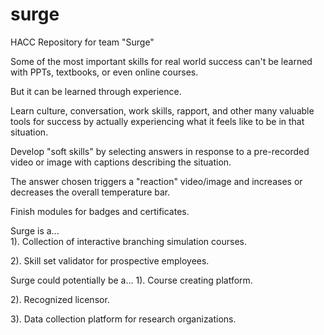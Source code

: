 # surge
HACC Repository for team "Surge"

Some of the most important skills for real world success can't be learned with PPTs, textbooks, or even online courses.

But it can be learned through experience.

Learn culture, conversation, work skills, rapport, and other many valuable tools for success by actually experiencing what it feels like to be in that situation.

Develop "soft skills" by selecting answers in response to a pre-recorded video or image with captions describing the situation.

The answer chosen triggers a "reaction" video/image and increases or decreases the overall temperature bar.

Finish modules for badges and certificates.

Surge is a...  
1). Collection of interactive branching simulation courses.

2). Skill set validator for prospective employees.  

Surge could potentially be a...
1). Course creating platform.

2). Recognized licensor.

3). Data collection platform for research organizations.
